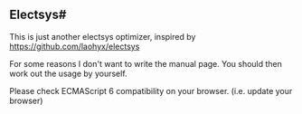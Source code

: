 ## Electsys&#35;


This is just another electsys optimizer, inspired by https://github.com/laohyx/electsys

For some reasons I don't want to write the manual page. You should then work out the usage by yourself.

Please check ECMAScript 6 compatibility on your browser. (i.e. update your browser)
